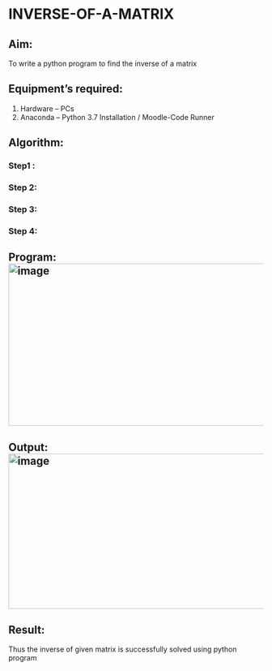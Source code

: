 # INVERSE-OF-A-MATRIX
## Aim:
To write a python program to find the inverse of a matrix
## Equipment’s required:
1. 	Hardware – PCs
2. 	Anaconda – Python 3.7 Installation / Moodle-Code Runner
## Algorithm:
### Step1 : 
### Step 2: 
### Step 3: 
### Step 4: 

## Program:<img width="681" height="320" alt="image" src="https://github.com/user-attachments/assets/e0347e19-fdb5-427f-a1de-b62c87b4552f" />

## Output:<img width="966" height="306" alt="image" src="https://github.com/user-attachments/assets/d0cb3126-8ac1-43a8-9d8e-9c4dd4774532" />

## Result:
Thus the inverse of given matrix is successfully solved using python program


